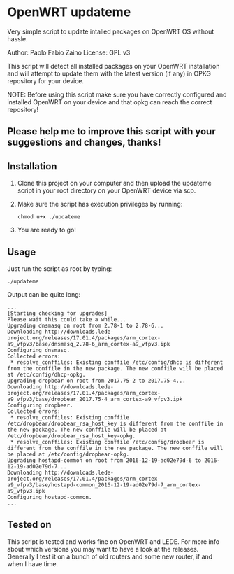 # OpenWRT updateme
Very simple script to update intalled packages on OpenWRT OS without hassle.

Author: Paolo Fabio Zaino
License: GPL v3

This script will detect all installed packages on your OpenWRT installation and will attempt to update them with the latest version (if any) in OPKG repository for your device.

NOTE: Before using this script make sure you have correctly configured and installed OpenWRT on your device and that opkg can reach the correct repository!

Please help me to improve this script with your suggestions and changes, thanks!
--------------------------------------------------------------------------------

## Installation
1) Clone this project on your computer and then upload the updateme script in your root directory on your OpenWRT device via scp.

2) Make sure the script has execution privileges by running:
   ```
   chmod u+x ./updateme
   ```
3) You are ready to go!

## Usage
Just run the script as root by typing:

```
./updateme
```

Output can be quite long:
```
...
[Starting checking for upgrades]
Please wait this could take a while...
Upgrading dnsmasq on root from 2.78-1 to 2.78-6...
Downloading http://downloads.lede-project.org/releases/17.01.4/packages/arm_cortex-a9_vfpv3/base/dnsmasq_2.78-6_arm_cortex-a9_vfpv3.ipk
Configuring dnsmasq.
Collected errors:
 * resolve_conffiles: Existing conffile /etc/config/dhcp is different from the conffile in the new package. The new conffile will be placed at /etc/config/dhcp-opkg.
Upgrading dropbear on root from 2017.75-2 to 2017.75-4...
Downloading http://downloads.lede-project.org/releases/17.01.4/packages/arm_cortex-a9_vfpv3/base/dropbear_2017.75-4_arm_cortex-a9_vfpv3.ipk
Configuring dropbear.
Collected errors:
 * resolve_conffiles: Existing conffile /etc/dropbear/dropbear_rsa_host_key is different from the conffile in the new package. The new conffile will be placed at /etc/dropbear/dropbear_rsa_host_key-opkg.
 * resolve_conffiles: Existing conffile /etc/config/dropbear is different from the conffile in the new package. The new conffile will be placed at /etc/config/dropbear-opkg.
Upgrading hostapd-common on root from 2016-12-19-ad02e79d-6 to 2016-12-19-ad02e79d-7...
Downloading http://downloads.lede-project.org/releases/17.01.4/packages/arm_cortex-a9_vfpv3/base/hostapd-common_2016-12-19-ad02e79d-7_arm_cortex-a9_vfpv3.ipk
Configuring hostapd-common.
...
```

## Tested on
This script is tested and works fine on OpenWRT and LEDE. For more info about which versions you may want to have a look at the releases. Generally I test it on a bunch of old routers and some new router, if and when I have time.

